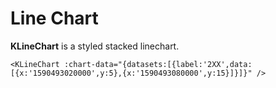 # Line Chart

**KLineChart** is a styled stacked linechart.

<KLineChart :chart-data="{datasets:[{label:'2XX',data:[{x:'1590493020000',y:5},{x:'1590493080000',y:15}]}]}" />

```vue
<KLineChart :chart-data="{datasets:[{label:'2XX',data:[{x:'1590493020000',y:5},{x:'1590493080000',y:15}]}]}" />
```
